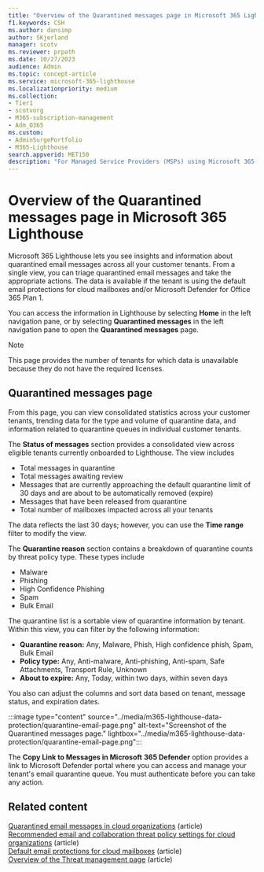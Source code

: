 ```yaml
---
title: "Overview of the Quarantined messages page in Microsoft 365 Lighthouse"
f1.keywords: CSH
ms.author: dansimp
author: SKjerland
manager: scotv
ms.reviewer: prpath
ms.date: 10/27/2023
audience: Admin
ms.topic: concept-article
ms.service: microsoft-365-lighthouse
ms.localizationpriority: medium
ms.collection:
- Tier1
- scotvorg
- M365-subscription-management
- Adm_O365
ms.custom:
- AdminSurgePortfolio
- M365-Lighthouse                         
search.appverid: MET150
description: "For Managed Service Providers (MSPs) using Microsoft 365 Lighthouse, learn how to manage quarantined messages."
---
```

# Overview of the Quarantined messages page in Microsoft 365 Lighthouse

Microsoft 365 Lighthouse lets you see insights and information about quarantined email messages across all your customer tenants. From a single view, you can triage quarantined email messages and take the appropriate actions. The data is available if the tenant is using the default email protections for cloud mailboxes and/or Microsoft Defender for Office 365 Plan 1.

You can access the information in Lighthouse by selecting **Home** in the left navigation pane, or by selecting **Quarantined messages** in the left navigation pane to open the **Quarantined messages** page.

> [!NOTE]
> This page provides the number of tenants for which data is unavailable because they do not have the required licenses.

## Quarantined messages page

From this page, you can view consolidated statistics across your customer tenants, trending data for the type and volume of quarantine data, and information related to quarantine queues in individual customer tenants.

The **Status of messages** section provides a consolidated view across eligible tenants currently onboarded to Lighthouse. The view includes

- Total messages in quarantine
- Total messages awaiting review
- Messages that are currently approaching the default quarantine limit of 30 days and are about to be automatically removed (expire)
- Messages that have been released from quarantine
- Total number of mailboxes impacted across all your tenants

The data reflects the last 30 days; however, you can use the **Time range** filter to modify the view.

The **Quarantine reason** section contains a breakdown of quarantine counts by threat policy type. These types include

- Malware
- Phishing
- High Confidence Phishing
- Spam
- Bulk Email

The quarantine list is a sortable view of quarantine information by tenant. Within this view, you can filter by the following information:

- **Quarantine reason:** Any, Malware, Phish, High confidence phish, Spam, Bulk Email
- **Policy type:** Any, Anti-malware, Anti-phishing, Anti-spam, Safe Attachments, Transport Rule, Unknown
- **About to expire:** Any, Today, within two days, within seven days

You also can adjust the columns and sort data based on tenant, message status, and expiration dates.

:::image type="content" source="../media/m365-lighthouse-data-protection/quarantine-email-page.png" alt-text="Screenshot of the Quarantined messages page." lightbox="../media/m365-lighthouse-data-protection/quarantine-email-page.png":::

The **Copy Link to Messages in Microsoft** **365 Defender** option provides a link to Microsoft Defender portal where you can access and manage your tenant's email quarantine queue. You must authenticate before you can take any action.

## Related content

[Quarantined email messages in cloud organizations](/defender-office-365/quarantine-about) (article)\
[Recommended email and collaboration threat policy settings for cloud organizations](/defender-office-365/recommended-settings-for-eop-and-office365) (article)\
[Default email protections for cloud mailboxes](/defender-office-365/eop-about) (article)\
[Overview of the Threat management page](m365-lighthouse-threat-management-page-overview.md) (article)
